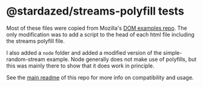@stardazed/streams-polyfill tests
=================================
Most of these files were copied from Mozilla's
[DOM examples repo](https://github.com/mdn/dom-examples/tree/master/streams).
The only modification was to add a script to the head of each html file
including the streams polyfill file.

I also added a `node` folder and added a modified version of the
simple-random-stream example. Node generally does not make use of polyfills,
but this was mainly there to show that it does work in principle.

See the [main readme](https://github.com/stardazed/sd-streams/tree/master/packages/streams-polyfill)
of this repo for more info on compatibility and usage.
